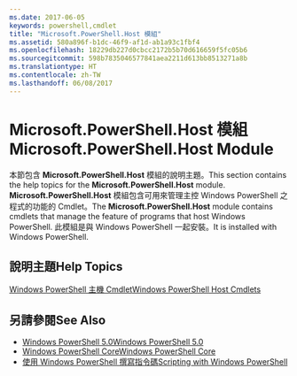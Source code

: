 ```yaml
---
ms.date: 2017-06-05
keywords: powershell,cmdlet
title: "Microsoft.PowerShell.Host 模組"
ms.assetid: 580a896f-b1dc-46f9-af1d-ab1a93c1fbf4
ms.openlocfilehash: 18229db227d0cbcc2172b5b70d616659f5fc05b6
ms.sourcegitcommit: 598b7835046577841aea2211d613bb8513271a8b
ms.translationtype: HT
ms.contentlocale: zh-TW
ms.lasthandoff: 06/08/2017
---
```

# <a name="microsoftpowershellhost-module"></a><span data-ttu-id="3776e-103">Microsoft.PowerShell.Host 模組</span><span class="sxs-lookup"><span data-stu-id="3776e-103">Microsoft.PowerShell.Host Module</span></span>
<span data-ttu-id="3776e-104">本節包含 **Microsoft.PowerShell.Host** 模組的說明主題。</span><span class="sxs-lookup"><span data-stu-id="3776e-104">This section contains the help topics for the **Microsoft.PowerShell.Host** module.</span></span> <span data-ttu-id="3776e-105">**Microsoft.PowerShell.Host** 模組包含可用來管理主控 Windows PowerShell 之程式的功能的 Cmdlet。</span><span class="sxs-lookup"><span data-stu-id="3776e-105">The **Microsoft.PowerShell.Host** module contains cmdlets that manage the feature of programs that host Windows PowerShell.</span></span> <span data-ttu-id="3776e-106">此模組是與 Windows PowerShell 一起安裝。</span><span class="sxs-lookup"><span data-stu-id="3776e-106">It is installed with Windows PowerShell.</span></span>

## <a name="help-topics"></a><span data-ttu-id="3776e-107">說明主題</span><span class="sxs-lookup"><span data-stu-id="3776e-107">Help Topics</span></span>
[<span data-ttu-id="3776e-108">Windows PowerShell 主機 Cmdlet</span><span class="sxs-lookup"><span data-stu-id="3776e-108">Windows PowerShell Host Cmdlets</span></span>](http://go.microsoft.com/fwlink/?LinkID=245859)

## <a name="see-also"></a><span data-ttu-id="3776e-109">另請參閱</span><span class="sxs-lookup"><span data-stu-id="3776e-109">See Also</span></span>
- [<span data-ttu-id="3776e-110">Windows PowerShell 5.0</span><span class="sxs-lookup"><span data-stu-id="3776e-110">Windows PowerShell 5.0</span></span>](Windows-PowerShell-5.0.md)
- [<span data-ttu-id="3776e-111">Windows PowerShell Core</span><span class="sxs-lookup"><span data-stu-id="3776e-111">Windows PowerShell Core</span></span>](https://technet.microsoft.com/en-us/library/4b75f1e4-f327-48f3-92ab-bf5435094d41)
- [<span data-ttu-id="3776e-112">使用 Windows PowerShell 撰寫指令碼</span><span class="sxs-lookup"><span data-stu-id="3776e-112">Scripting with Windows PowerShell</span></span>](../../getting-started/fundamental/Scripting-with-Windows-PowerShell.md)

